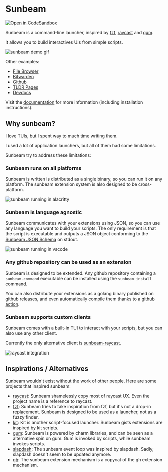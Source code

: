 <div class="oranda-hide">

# Sunbeam

[![Open in CodeSandbox](https://img.shields.io/badge/Open%20in-CodeSandbox-blue?style=flat-square&logo=codesandbox)](https://codesandbox.io/p/github/pomdtr/sunbeam/main)

</div>

Sunbeam is a command-line launcher, inspired by [fzf](https://github.com/junegunn/fzf), [raycast](https://raycast.com) and [gum](https://github.com/charmbracelet/gum).

It allows you to build interactives UIs from simple scripts.

![sunbeam demo gif](./static/demo.gif)

Other examples:

- [File Browser](https://pomdtr.github.io/sunbeam/book/examples/file-browser)
- [Bitwarden](https://pomdtr.github.io/sunbeam/book/examples/bitwarden)
- [Github](https://pomdtr.github.io/sunbeam/book/examples/github)
- [TLDR Pages](https://pomdtr.github.io/sunbeam/book/examples/tldr)
- [Devdocs](https://pomdtr.github.io/sunbeam/book/examples/devdocs)

Visit the [documentation](https://pomdtr.github.io/sunbeam/book) for more information (including installation instructions).

## Why sunbeam?

I love TUIs, but I spent way to much time writing them.

I used a lot of application launchers, but all of them had some limitations.

Sunbeam try to address these limitations:

### Sunbeam runs on all platforms

Sunbeam is written is distributed as a single binary, so you can run it on any platform. The sunbeam extension system is also designed to be cross-platform.

![sunbeam running in alacritty](./static/alacritty.png)

### Sunbeam is language agnostic

Sunbeam communicates with your extensions using JSON, so you can use any language you want to build your scripts.
The only requirement is that the script is executable and outputs a JSON object conforming to the [Sunbeam JSON Schema](./schemas/page.schema.json) on stdout.

![sunbeam running in vscode](./static/vscode.png)

### Any github repository can be used as an extension

Sunbeam is designed to be extended. Any github repository containing a `sunbeam-command` executable can be installed using the `sunbeam install` command.

You can also distribute your extensions as a golang binary published on github releases, and even automatically compile them thanks to a [github action](https://github.com/pomdtr/sunbeam-command-precompile).

### Sunbeam supports custom clients

Sunbeam comes with a built-in TUI to interact with your scripts, but you can also use any other client.

Currently the only alternative client is [sunbeam-raycast](https://github.com/pomdtr/sunbeam-raycast).

![raycast integration](./static/raycast.png)

## Inspirations / Alternatives

Sunbeam wouldn't exist without the work of other people. Here are some projects that inspired sunbeam:

- [raycast](https://raycast.com): Sunbeam shamelessly copy most of raycast UX. Even the project name is a reference to raycast.
- [fzf](https://github.com/junegunn/fzf): Sunbeam tries to take inspiration from fzf, but it's not a drop-in replacement. Sunbeam is designed to be used as a launcher, not as a fuzzy finder.
- [kit](https://www.scriptkit.com/): Kit is another script-focused launcher. Sunbeam gists extensions are inspired by kit scripts.
- [gum](https://github.com/charmbracelet/gum): Sunbeam is powered by charm libraries, and can be seen as a alternative spin on gum. Gum is invoked by scripts, while sunbeam invokes scripts.
- [slapdash](https://slapdash.com): The sunbeam event loop was inspired by slapdash. Sadly, slapdash doesn't seem to be updated anymore.
- [gh](https://cli.github.com): The sunbeam extension mechanism is a copycat of the gh extension mechanism.
